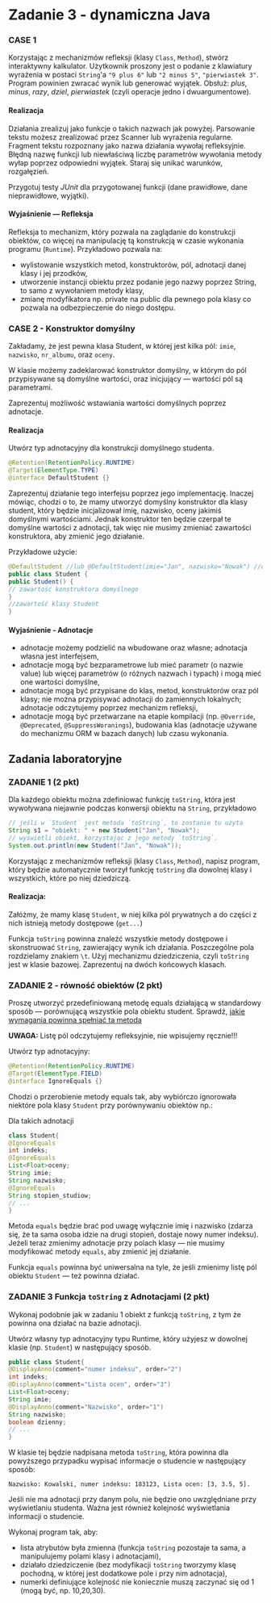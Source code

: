 # Zadanie 3 - dynamiczna Java

### CASE 1

Korzystając z mechanizmów refleksji (klasy `Class`, `Method`), stwórz interaktywny kalkulator.
Użytkownik proszony jest o podanie z klawiatury wyrażenia w postaci `String`'a `"9 plus 6"`
lub `"2 minus 5"`, `"pierwiastek 3"`. Program powinien zwracać wynik lub generować wyjątek. 
Obsłuż: _plus_, _minus_, _razy_, _dziel_, _pierwiastek_ (czyli operacje jedno i dwuargumentowe).

#### Realizacja

Działania zrealizuj jako funkcje o takich nazwach jak powyżej. Parsowanie tekstu możesz zrealizować
przez Scanner lub wyrażenia regularne. Fragment tekstu rozpoznany jako nazwa działania wywołaj
refleksyjnie. Błędną nazwę funkcji lub niewłaściwą liczbę parametrów wywołania metody wyłap 
poprzez odpowiedni wyjątek. Staraj się unikać warunków, rozgałęzień.

Przygotuj testy _JUnit_ dla przygotowanej funkcji (dane prawidłowe, dane nieprawidłowe, wyjątki).

#### Wyjaśnienie — Refleksja

Refleksja to mechanizm, który pozwala na zaglądanie do konstrukcji obiektów, co więcej 
na manipulację tą konstrukcją w czasie wykonania programu (`Runtime`). Przykładowo pozwala na:

* wylistowanie wszystkich metod, konstruktorów, pól, adnotacji danej klasy i jej przodków,
* utworzenie instancji obiektu przez podanie jego nazwy poprzez String, to samo z wywołaniem 
  metody klasy,
* zmianę modyfikatora np. private na public dla pewnego pola klasy co pozwala na odbezpieczenie 
  do niego dostępu.

### CASE 2 - Konstruktor domyślny
Zakładamy, że jest pewna klasa Student, w której jest kilka pól: `imie`, `nazwisko`, 
`nr_albumu`, oraz `oceny`.

W klasie możemy zadeklarować konstruktor domyślny, w którym do pól przypisywane są domyślne
wartości, oraz inicjujący — wartości pól są parametrami.

Zaprezentuj możliwość wstawiania wartości domyślnych poprzez adnotacje.

#### Realizacja

Utwórz typ adnotacyjny dla konstrukcji domyślnego studenta.

```java
@Retention(RetentionPolicy.RUNTIME)
@Target(ElementType.TYPE)
@interface DefaultStudent {}
```

Zaprezentuj działanie tego interfejsu poprzez jego implementację. Inaczej mówiąc, chodzi o to, 
że mamy utworzyć domyślny konstruktor dla klasy student, który będzie inicjalizował imię, nazwisko,
oceny jakimiś domyślnymi wartościami. Jednak konstruktor ten będzie czerpał te domyślne wartości
z adnotacji, tak więc nie musimy zmieniać zawartości konstruktora, aby zmienić jego działanie.

Przykładowe użycie:

```java
@DefaultStudent //lub @DefaultStudent(imie="Jan", nazwisko="Nowak") //domyślne wartości przykrywamy własnymi
public class Student {
public Student() {
// zawartość konstruktora domyślnego
}
//zawartość klasy Student
}
```

#### Wyjaśnienie - Adnotacje
* adnotacje możemy podzielić na wbudowane oraz własne; adnotacja własna jest interfejsem,
* adnotacje mogą być bezparametrowe lub mieć parametr (o nazwie value) lub więcej parametrów 
  (o różnych nazwach i typach) i mogą mieć one wartości domyślne,
* adnotacje mogą być przypisane do klas, metod, konstruktorów oraz pól klasy; nie można przypisywać
  adnotacji do zamiennych lokalnych; adnotacje odczytujemy poprzez mechanizm refleksji,
* adnotacje mogą być przetwarzane na etapie kompilacji (np. `@Override`, `@Deprecated`, 
  `@SuppressWoranings`), budowania klas (adnotacje używane do mechanizmu ORM w bazach danych) 
  lub czasu wykonania.

## Zadania laboratoryjne
### ZADANIE 1 (2 pkt)

Dla każdego obiektu można zdefiniować funkcję `toString`, która jest wywoływana niejawnie podczas 
konwersji obiektu na `String`, przykładowo
```java
// jeśli w `Student` jest metoda `toString`, to zostanie tu użyta
String s1 = "obiekt: " + new Student("Jan", "Nowak"); 
// wyświetli obiekt, korzystając z jego metody `toString`.
System.out.println(new Student("Jan", "Nowak")); 
```
Korzystając z mechanizmów refleksji (klasy `Class`, `Method`), napisz program, który będzie 
automatycznie tworzył funkcję `toString` dla dowolnej klasy i wszystkich, które po niej dziedziczą.

#### Realizacja:

Załóżmy, że mamy klasę `Student`, w niej kilka pól prywatnych a do części z nich istnieją metody 
dostępowe (`get...`)

Funkcja `toString` powinna znaleźć wszystkie metody dostępowe i skonstruować `String`, 
zawierający wynik ich działania. Poszczególne pola rozdzielamy znakiem `\t`. 
Użyj mechanizmu dziedziczenia, czyli `toString` jest w klasie bazowej. Zaprezentuj na dwóch 
końcowych klasach.

### ZADANIE 2 - równość obiektów (2 pkt)
Proszę utworzyć przedefiniowaną metodę equals działającą w standardowy sposób — porównującą 
wszystkie pola obiektu student. Sprawdź,
[jakie wymagania powinna spełniać ta metoda](https://javastart.pl/baza-wiedzy/programowanie-obiektowe/metoda-equals)

**UWAGA:** Listę pól odczytujemy refleksyjnie, nie wpisujemy ręcznie!!!

Utwórz typ adnotacyjny:

```java
@Retention(RetentionPolicy.RUNTIME)
@Target(ElementType.FIELD)
@interface IgnoreEquals {}
```
Chodzi o przerobienie metody equals tak, aby wybiórczo ignorowała niektóre pola klasy `Student` 
przy porównywaniu obiektów np.:

Dla takich adnotacji
```java
class Student{
@IgnoreEquals
int indeks;
@IgnoreEquals
List<Float>oceny;
String imie;
String nazwisko;
@IgnoreEquals
String stopien_studiow;
// ...
}
```
Metoda `equals` będzie brać pod uwagę wyłącznie imię i nazwisko (zdarza się, że ta sama osoba idzie
na drugi stopień, dostaje nowy numer indeksu).
Jeżeli teraz zmienimy adnotacje przy polach klasy — nie musimy modyfikować metody `equals`,
aby zmienić jej działanie.

Funkcja `equals` powinna być uniwersalna na tyle, że jeśli zmienimy listę pól obiektu 
`Student` — też powinna działać.

### ZADANIE 3 Funkcja `toString` z Adnotacjami (2 pkt)
Wykonaj podobnie jak w zadaniu 1 obiekt z funkcją `toString`, z tym że powinna ona działać 
na bazie adnotacji.

Utwórz własny typ adnotacyjny typu Runtime, który użyjesz w dowolnej klasie (np. `Student`) 
w następujący sposób.

```java
public class Student{
@DisplayAnno(comment="numer indeksu", order="2")
int indeks;
@DisplayAnno(comment="Lista ocen", order="3")
List<Float>oceny;
String imie;
@DisplayAnno(comment="Nazwisko", order="1")
String nazwisko;
boolean dzienny;
// ...
}
```
W klasie tej będzie nadpisana metoda `toString`, która powinna dla powyższego przypadku wypisać
informacje o studencie w następujący sposób:

```
Nazwisko: Kowalski, numer indeksu: 183123, Lista ocen: [3, 3.5, 5].
```
Jeśli nie ma adnotacji przy danym polu, nie będzie ono uwzględniane przy wyświetlaniu studenta. 
Ważna jest również kolejność wyświetlania informacji o studencie.

Wykonaj program tak, aby:

* lista atrybutów była zmienna (funkcja `toString` pozostaje ta sama, a manipulujemy polami klasy
  i adnotacjami),
* działało dziedziczenie (bez modyfikacji `toString` tworzymy klasę pochodną, w której 
  jest dodatkowe pole i przy nim adnotacja),
* numerki definiujące kolejność nie koniecznie muszą zaczynać się od 1 (mogą być, np. 10,20,30).